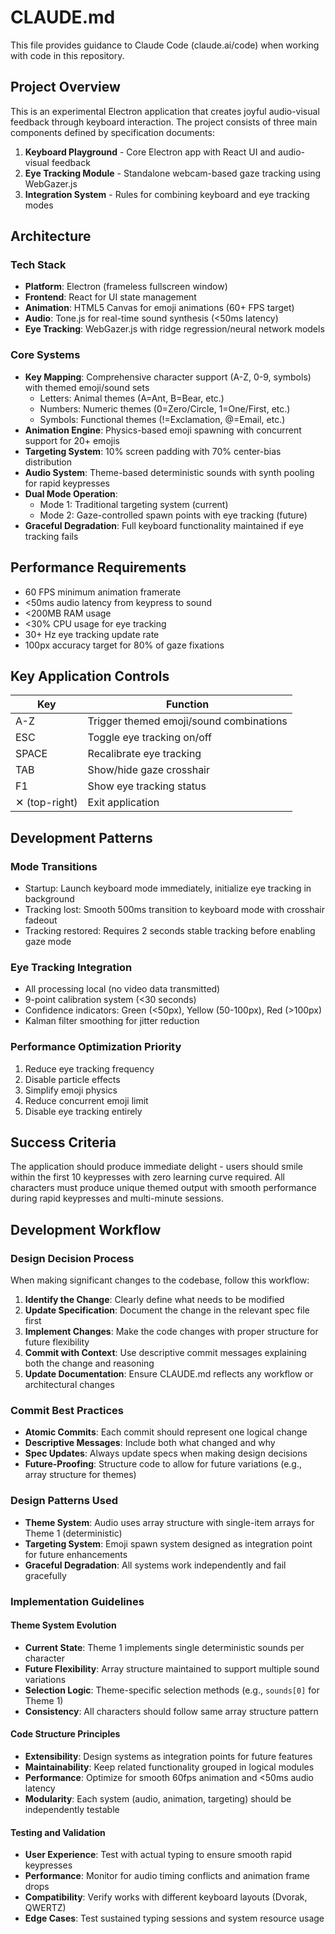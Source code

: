 # CLAUDE.md

This file provides guidance to Claude Code (claude.ai/code) when working with code in this repository.

## Project Overview

This is an experimental Electron application that creates joyful audio-visual feedback through keyboard interaction. The project consists of three main components defined by specification documents:

1. **Keyboard Playground** - Core Electron app with React UI and audio-visual feedback
2. **Eye Tracking Module** - Standalone webcam-based gaze tracking using WebGazer.js  
3. **Integration System** - Rules for combining keyboard and eye tracking modes

## Architecture

### Tech Stack
- **Platform**: Electron (frameless fullscreen window)
- **Frontend**: React for UI state management
- **Animation**: HTML5 Canvas for emoji animations (60+ FPS target)
- **Audio**: Tone.js for real-time sound synthesis (<50ms latency)
- **Eye Tracking**: WebGazer.js with ridge regression/neural network models

### Core Systems
- **Key Mapping**: Comprehensive character support (A-Z, 0-9, symbols) with themed emoji/sound sets
  - Letters: Animal themes (A=Ant, B=Bear, etc.)
  - Numbers: Numeric themes (0=Zero/Circle, 1=One/First, etc.)  
  - Symbols: Functional themes (!=Exclamation, @=Email, etc.)
- **Animation Engine**: Physics-based emoji spawning with concurrent support for 20+ emojis
- **Targeting System**: 10% screen padding with 70% center-bias distribution
- **Audio System**: Theme-based deterministic sounds with synth pooling for rapid keypresses
- **Dual Mode Operation**: 
  - Mode 1: Traditional targeting system (current)
  - Mode 2: Gaze-controlled spawn points with eye tracking (future)
- **Graceful Degradation**: Full keyboard functionality maintained if eye tracking fails

## Performance Requirements

- 60 FPS minimum animation framerate
- <50ms audio latency from keypress to sound
- <200MB RAM usage
- <30% CPU usage for eye tracking
- 30+ Hz eye tracking update rate
- 100px accuracy target for 80% of gaze fixations

## Key Application Controls

| Key | Function |
|-----|----------|
| A-Z | Trigger themed emoji/sound combinations |
| ESC | Toggle eye tracking on/off |
| SPACE | Recalibrate eye tracking |
| TAB | Show/hide gaze crosshair |
| F1 | Show eye tracking status |
| ✕ (top-right) | Exit application |

## Development Patterns

### Mode Transitions
- Startup: Launch keyboard mode immediately, initialize eye tracking in background
- Tracking lost: Smooth 500ms transition to keyboard mode with crosshair fadeout
- Tracking restored: Requires 2 seconds stable tracking before enabling gaze mode

### Eye Tracking Integration
- All processing local (no video data transmitted)
- 9-point calibration system (<30 seconds)
- Confidence indicators: Green (<50px), Yellow (50-100px), Red (>100px)
- Kalman filter smoothing for jitter reduction

### Performance Optimization Priority
1. Reduce eye tracking frequency
2. Disable particle effects  
3. Simplify emoji physics
4. Reduce concurrent emoji limit
5. Disable eye tracking entirely

## Success Criteria

The application should produce immediate delight - users should smile within the first 10 keypresses with zero learning curve required. All characters must produce unique themed output with smooth performance during rapid keypresses and multi-minute sessions.

## Development Workflow

### Design Decision Process
When making significant changes to the codebase, follow this workflow:

1. **Identify the Change**: Clearly define what needs to be modified
2. **Update Specification**: Document the change in the relevant spec file first
3. **Implement Changes**: Make the code changes with proper structure for future flexibility
4. **Commit with Context**: Use descriptive commit messages explaining both the change and reasoning
5. **Update Documentation**: Ensure CLAUDE.md reflects any workflow or architectural changes

### Commit Best Practices
- **Atomic Commits**: Each commit should represent one logical change
- **Descriptive Messages**: Include both what changed and why
- **Spec Updates**: Always update specs when making design decisions
- **Future-Proofing**: Structure code to allow for future variations (e.g., array structure for themes)

### Design Patterns Used
- **Theme System**: Audio uses array structure with single-item arrays for Theme 1 (deterministic)
- **Targeting System**: Emoji spawn system designed as integration point for future enhancements
- **Graceful Degradation**: All systems work independently and fail gracefully

### Implementation Guidelines

#### Theme System Evolution
- **Current State**: Theme 1 implements single deterministic sounds per character
- **Future Flexibility**: Array structure maintained to support multiple sound variations
- **Selection Logic**: Theme-specific selection methods (e.g., `sounds[0]` for Theme 1)
- **Consistency**: All characters should follow same array structure pattern

#### Code Structure Principles
- **Extensibility**: Design systems as integration points for future features
- **Maintainability**: Keep related functionality grouped in logical modules
- **Performance**: Optimize for smooth 60fps animation and <50ms audio latency
- **Modularity**: Each system (audio, animation, targeting) should be independently testable

#### Testing and Validation
- **User Experience**: Test with actual typing to ensure smooth rapid keypresses
- **Performance**: Monitor for audio timing conflicts and animation frame drops
- **Compatibility**: Verify works with different keyboard layouts (Dvorak, QWERTZ)
- **Edge Cases**: Test sustained typing sessions and system resource usage